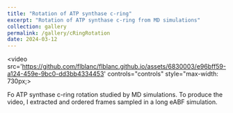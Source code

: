 ```yaml
---
title: "Rotation of ATP synthase c-ring"
excerpt: "Rotation of ATP synthase c-ring from MD simulations"
collection: gallery
permalink: /gallery/cRingRotation
date: 2024-03-12
---
```


<video src='https://github.com/flblanc/flblanc.github.io/assets/6830003/e96bff59-a124-459e-9bc0-dd3bb4334453' controls="controls" style="max-width: 730px;></video>

Fo ATP synthase c-ring rotation studied by MD simulations. To produce the video, I extracted and ordered frames sampled in a long eABF simulation.
